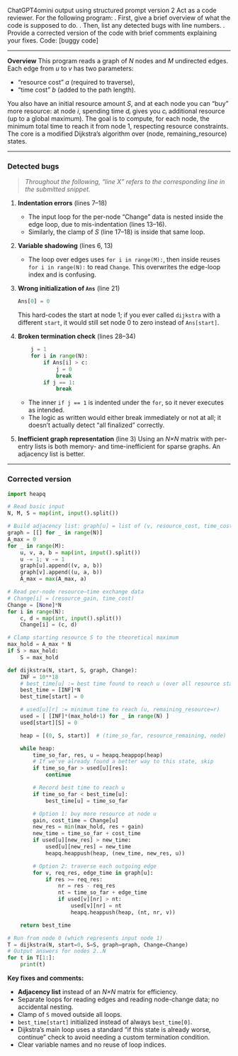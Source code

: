 ChatGPT4omini output using structured prompt version 2
Act as a code reviewer. For the following program:
 . First, give a brief overview of what the code is supposed to do. 
 . Then, list any detected bugs with line numbers. 
 . Provide a corrected version of the code with brief comments explaining your fixes. 
Code:
[buggy code]

 ------------------------------------------------------------------------------------------------------------------------
**Overview**
This program reads a graph of *N* nodes and *M* undirected edges. Each edge from *u* to *v* has two parameters:

* “resource cost” *a* (required to traverse),
* “time cost” *b* (added to the path length).

You also have an initial resource amount *S*, and at each node you can “buy” more resource: at node *i*, spending time *dᵢ* gives you *cᵢ* additional resource (up to a global maximum). The goal is to compute, for each node, the minimum total time to reach it from node 1, respecting resource constraints. The core is a modified Dijkstra’s algorithm over (node, remaining\_resource) states.

---

### Detected bugs

> *Throughout the following, “line X” refers to the corresponding line in the submitted snippet.*

1. **Indentation errors** (lines 7–18)

   * The input loop for the per-node “Change” data is nested inside the edge loop, due to mis-indentation (lines 13–16).
   * Similarly, the clamp of *S* (line 17–18) is inside that same loop.

2. **Variable shadowing** (lines 6, 13)

   * The loop over edges uses `for i in range(M):`, then inside reuses `for i in range(N):` to read `Change`. This overwrites the edge-loop index and is confusing.

3. **Wrong initialization of `Ans`** (line 21)

   ```python
   Ans[0] = 0
   ```

   This hard-codes the start at node 1; if you ever called `dijkstra` with a different `start`, it would still set node 0 to zero instead of `Ans[start]`.

4. **Broken termination check** (lines 28–34)

   ```python
       j = 1
       for i in range(N):
           if Ans[i] > c:
               j = 0
               break
           if j == 1:
               break
   ```

   * The inner `if j == 1` is indented under the `for`, so it never executes as intended.
   * The logic as written would either break immediately or not at all; it doesn’t actually detect “all finalized” correctly.

5. **Inefficient graph representation** (line 3)
   Using an *N×N* matrix with per-entry lists is both memory- and time-inefficient for sparse graphs. An adjacency list is better.

---

### Corrected version

```python
import heapq

# Read basic input
N, M, S = map(int, input().split())

# Build adjacency list: graph[u] = list of (v, resource_cost, time_cost)
graph = [[] for _ in range(N)]
A_max = 0
for _ in range(M):
    u, v, a, b = map(int, input().split())
    u -= 1; v -= 1
    graph[u].append((v, a, b))
    graph[v].append((u, a, b))
    A_max = max(A_max, a)

# Read per-node resource–time exchange data
# Change[i] = (resource_gain, time_cost)
Change = [None]*N
for i in range(N):
    c, d = map(int, input().split())
    Change[i] = (c, d)

# Clamp starting resource S to the theoretical maximum
max_hold = A_max * N
if S > max_hold:
    S = max_hold

def dijkstra(N, start, S, graph, Change):
    INF = 10**18
    # best_time[u] := best time found to reach u (over all resource states)
    best_time = [INF]*N
    best_time[start] = 0

    # used[u][r] := minimum time to reach (u, remaining_resource=r)
    used = [ [INF]*(max_hold+1) for _ in range(N) ]
    used[start][S] = 0

    heap = [(0, S, start)]  # (time_so_far, resource_remaining, node)

    while heap:
        time_so_far, res, u = heapq.heappop(heap)
        # If we've already found a better way to this state, skip
        if time_so_far > used[u][res]:
            continue

        # Record best time to reach u
        if time_so_far < best_time[u]:
            best_time[u] = time_so_far

        # Option 1: buy more resource at node u
        gain, cost_time = Change[u]
        new_res = min(max_hold, res + gain)
        new_time = time_so_far + cost_time
        if used[u][new_res] > new_time:
            used[u][new_res] = new_time
            heapq.heappush(heap, (new_time, new_res, u))

        # Option 2: traverse each outgoing edge
        for v, req_res, edge_time in graph[u]:
            if res >= req_res:
                nr = res - req_res
                nt = time_so_far + edge_time
                if used[v][nr] > nt:
                    used[v][nr] = nt
                    heapq.heappush(heap, (nt, nr, v))

    return best_time

# Run from node 0 (which represents input node 1)
T = dijkstra(N, start=0, S=S, graph=graph, Change=Change)
# Output answers for nodes 2..N
for t in T[1:]:
    print(t)
```

**Key fixes and comments:**

* **Adjacency list** instead of an *N×N* matrix for efficiency.
* Separate loops for reading edges and reading node-change data; no accidental nesting.
* Clamp of `S` moved outside all loops.
* `best_time[start]` initialized instead of always `best_time[0]`.
* Dijkstra’s main loop uses a standard “if this state is already worse, continue” check to avoid needing a custom termination condition.
* Clear variable names and no reuse of loop indices.
